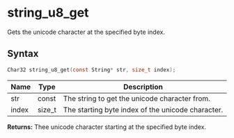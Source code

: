 # string_u8_get

Gets the unicode character at the specified byte index.

## Syntax

```c
Char32 string_u8_get(const String* str, size_t index);
```

| Name | Type | Description |
| --- | --- | --- |
| str | const | The string to get the unicode character from. |
| index | size_t | The starting byte index of the unicode character. |

**Returns:** Thee unicode character starting at the specified byte index.


